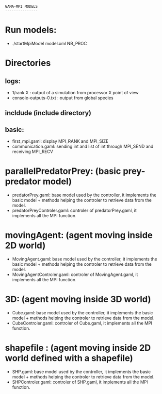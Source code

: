 	GAMA-MPI MODELS
	---------------
	
# Run models:
- ./startMpiModel model.xml NB_PROC

# Directories

## logs:
- 1/rank.X : output of a simulation from processor X point of view
- console-outputs-0.txt : output from global species

## incldude (include directory)

## basic:
- first_mpi.gaml: display MPI_RANK and MPI_SIZE
- communication.gaml: sending int and list of int through MPI_SEND and receiving MPI_RECV

# parallelPredatorPrey: (basic prey-predator model)
- predatorPrey.gaml: base model used by the controller, it implements the basic model + methods helping the controler to retrieve data from the model.
- predatorPreyControler.gaml: controler of predatorPrey.gaml, it implements all the MPI function.

# movingAgent: (agent moving inside 2D world)
- MovingAgent.gaml: base model used by the controller, it implements the basic model + methods helping the controler to retrieve data from the model.
- MovingAgentControler.gaml: controler of MovingAgent.gaml, it implements all the MPI function.  

# 3D: (agent moving inside 3D world)
- Cube.gaml: base model used by the controller, it implements the basic model + methods helping the controler to retrieve data from the model.
- CubeControler.gaml: controler of Cube.gaml, it implements all the MPI function.  

# shapefile : (agent moving inside 2D world defined with a shapefile)
- SHP.gaml: base model used by the controller, it implements the basic model + methods helping the controler to retrieve data from the model.
- SHPControler.gaml: controler of SHP.gaml, it implements all the MPI function.  
 


